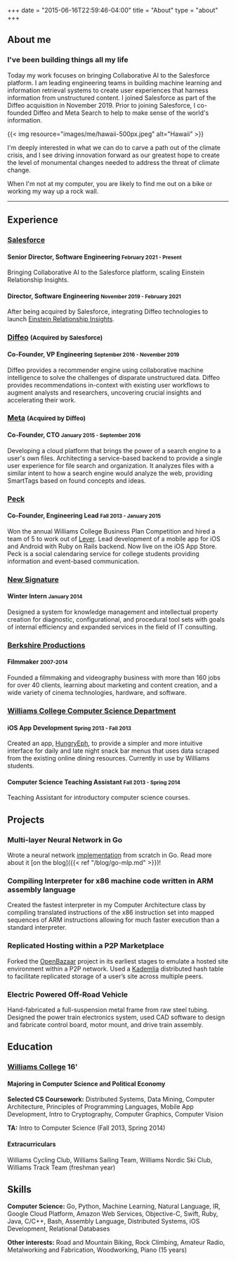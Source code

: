 +++
date = "2015-06-16T22:59:46-04:00"
title = "About"
type = "about"
+++

<div class="row">

<div class="col-md-7">

## About me
### I've been building things all my life

Today my work focuses on bringing Collaborative AI to the Salesforce platform.
I am leading engineering teams in building machine learning and information
retrieval systems to create user experiences that harness information from
unstructured content. I joined Salesforce as part of the Diffeo acquisition in
November 2019. Prior to joining Salesforce, I co-founded Diffeo and Meta Search
to help to make sense of the world's information.

</div>

<div class="col-md-5">
{{< img resource="images/me/hawaii-500px.jpeg" alt="Hawaii" >}}
</div>

<div class="col-md-12">

I'm deeply interested in what we can do to carve a path out of the climate
crisis, and I see driving innovation forward as our greatest hope to create the
level of monumental changes needed to address the threat of climate change.

When I'm not at my computer, you are likely to find me out on a bike or working
my way up a rock wall.

<!-- TODO: reference revamped project page as well -->

</div>

</div>

<hr>

## Experience

### [Salesforce](https://www.salesforce.com/)
#### Senior Director, Software Engineering <small>February 2021 - Present</small>
Bringing Collaborative AI to the Salesforce platform, scaling Einstein
Relationship Insights.
#### Director, Software Engineering <small>November 2019 - February 2021</small>
After being acquired by Salesforce, integrating Diffeo technologies to launch
[Einstein Relationship Insights][ERI].

### [Diffeo](https://diffeo.com) <small>(Acquired by Salesforce)</small>
#### Co-Founder, VP Engineering <small>September 2016 - November 2019</small>
Diffeo provides a recommender engine using collaborative machine intelligence to
solve the challenges of disparate unstructured data. Diffeo provides
recommendations in-context with existing user workflows to augment analysts and
researchers, uncovering crucial insights and accelerating their work.

### [Meta](https://meta.sc) <small>(Acquired by Diffeo)</small>
#### Co-Founder, CTO <small>January 2015 - September 2016</small>
Developing a cloud platform that brings the power of a search engine to a user's
own files. Architecting a service-based backend to provide a single user
experience for file search and organization. It analyzes files with a similar
intent to how a search engine would analyze the web, providing SmartTags based
on found concepts and ideas.

### [Peck](https://itunes.apple.com/tr/app/peck-social-calendaring-event/id912464190)
#### Co-Founder, Engineering Lead <small>Fall 2013 - January 2015</small>
Won the annual Williams College Business Plan Competition and hired a team of 5
to work out of [Lever](http://www.leverinc.org). Lead development of a mobile
app for iOS and Android with Ruby on Rails backend. Now live on the iOS App
Store. Peck is a social calendaring service for college students providing
information and event-based communication.

### [New Signature](https://newsignature.com)
#### Winter Intern <small>January 2014</small>
Designed a system for knowledge management and intellectual property creation
for diagnostic, configurational, and procedural tool sets with goals of internal
efficiency and expanded services in the field of IT consulting.

### [Berkshire Productions](http://berkshireproductions.com/)
#### Filmmaker <small>2007-2014</small>
Founded a filmmaking and videography business with more than 160 jobs for over
40 clients, learning about marketing and content creation, and a wide variety of
cinema technologies, hardware, and software.

### [Williams College Computer Science Department](https://csci.williams.edu/)
#### iOS App Development <small>Spring 2013 - Fall 2013</small>
Created an app,
[HungryEph](https://itunes.apple.com/us/app/hungryeph/id440288933), to provide a
simpler and more intuitive interface for daily and late night snack bar menus
that uses data scraped from the existing online dining resources. Currently in
use by Williams students.
#### Computer Science Teaching Assistant <small>Fall 2013 - Spring 2014</small>
Teaching Assistant for introductory computer science courses.

## Projects

### Multi-layer Neural Network in Go
Wrote a neural network [implementation](https://github.com/kujenga/goml) from
scratch in Go. Read more about it [on the blog]({{< ref "/blog/go-mlp.md" >}})!

### Compiling Interpreter for x86 machine code written in ARM assembly language
Created the fastest interpreter in my Computer Architecture class by compiling
translated instructions of the x86 instruction set into mapped sequences of ARM
instructions allowing for much faster execution than a standard interpreter.

### Replicated Hosting within a P2P Marketplace
Forked the [OpenBazaar](https://github.com/OpenBazaar/OpenBazaar) project in its
earliest stages to emulate a hosted site environment within a P2P network. Used
a [Kademlia][kademlia] distributed hash table to facilitate replicated storage
of a user’s site across multiple peers.

### Electric Powered Off-Road Vehicle
Hand-fabricated a full-suspension metal frame from raw steel tubing. Designed
the power train electronics system, used CAD software to design and fabricate
control board, motor mount, and drive train assembly.

## Education

### [Williams College](https://www.google.com/search?q=Williams+College) 16'

#### Majoring in Computer Science and Political Economy
**Selected CS Coursework:** Distributed Systems, Data Mining, Computer
Architecture, Principles of Programming Languages, Mobile App Development, Intro
to Cryptography, Computer Graphics, Computer Vision

**TA:** Intro to Computer Science (Fall 2013, Spring 2014)

#### Extracurriculars

Williams Cycling Club, Williams Sailing Team, Williams Nordic Ski Club, Williams
Track Team (freshman year)

## Skills

**Computer Science:** Go, Python, Machine Learning, Natural Language, IR, Google
Cloud Platform, Amazon Web Services, Objective-C, Swift, Ruby, Java, C/C++,
Bash, Assembly Language, Distributed Systems, iOS Development, Relational
Databases

**Other interests:** Road and Mountain Biking, Rock Climbing, Amateur Radio,
Metalworking and Fabrication, Woodworking, Piano (15 years)


<!-- Links -->
[ERI]: https://www.salesforce.com/products/sales-cloud/tools/einstein-relationship-insights/
[kademlia]: http://xlattice.sourceforge.net/components/protocol/kademlia/specs.html
